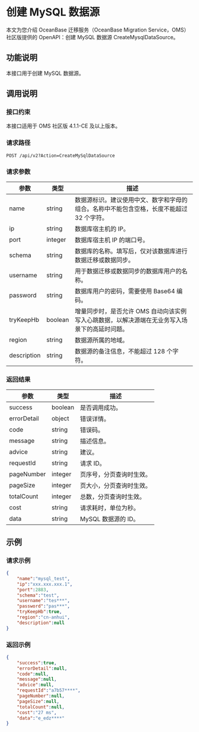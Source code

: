 
# 创建 MySQL 数据源

本文为您介绍 OceanBase 迁移服务（OceanBase Migration Service，OMS）社区版提供的 OpenAPI：创建 MySQL 数据源 CreateMysqlDataSource。

## 功能说明

本接口用于创建 MySQL 数据源。

## 调用说明

### 接口约束

本接口适用于 OMS 社区版 4.1.1-CE 及以上版本。

### 请求路径

`POST /api/v2?Action=CreateMySqlDataSource`

### 请求参数

|     参数     |        类型        |           描述           |
|------------|------------------|------------------------|
| name    | string          | 数据源标识。建议使用中文、数字和字母的组合。名称中不能包含空格，长度不能超过 32 个字符。                |
| ip | string | 数据库宿主机的 IP。 |
| port       | integer           | 数据库宿主机 IP 的端口号。                |
| schema    | string           | 数据库的名称。填写后，仅对该数据库进行数据迁移或数据同步。   |
| username     | string           | 用于数据迁移或数据同步的数据库用户的名称。               |
| password  | string           | 数据库用户的密码，需要使用 Base64 编码。                |
| tryKeepHb | boolean | 增量同步时，是否允许 OMS 自动向该实例写入心跳数据，以解决源端在无业务写入场景下的高延时问题。                  |
| region   | string | 数据源所属的地域。                  |
| description | string | 数据源的备注信息，不能超过 128 个字符。                |

### 返回结果

|     参数     |        类型        |           描述           |
|------------|------------------|------------------------|
| success    | boolean          | 是否调用成功。                |
| errorDetail | object | 错误详情。|
| code       | string           | 错误码。                   |
| message    | string           | 描述信息。                  |
| advice     | string           | 建议。                    |
| requestId  | string           | 请求 ID。                 |
| pageNumber | integer | 页序号，分页查询时生效。                  |
| pageSize   | integer | 页大小，分页查询时生效。                  |
| totalCount | integer | 总数，分页查询时生效。                  |
| cost       | string           | 请求耗时，单位为秒。                  |
| data       | string           | MySQL 数据源的 ID。 |

## 示例

### 请求示例

```JSOn
{
    "name":"mysql_test",
    "ip":"xxx.xxx.xxx.1",
    "port":2883,
    "schema":"test",
    "username":"tes***",
    "password":"pas***",
    "tryKeepHb":true,
    "region":"cn-anhui",
    "description":null
}
```

### 返回示例

```JSON
{
    "success":true,
    "errorDetail":null,
    "code":null,
    "message":null,
    "advice":null,
    "requestId":"a7b57****",
    "pageNumber":null,
    "pageSize":null,
    "totalCount":null,
    "cost":"27 ms",
    "data":"e_edz****"
}
```
